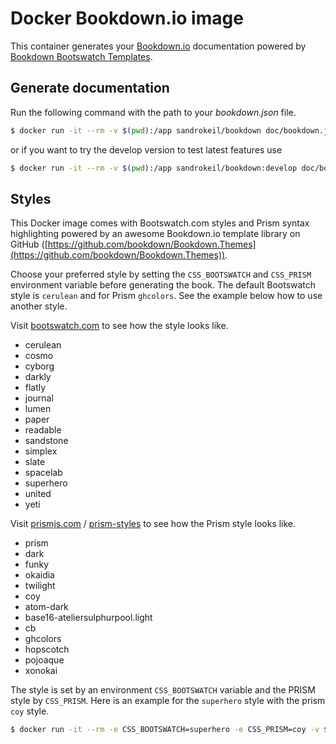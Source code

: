 # Docker Bookdown.io image
This container generates your [Bookdown.io](http://bookdown.io/) documentation powered by 
[Bookdown Bootswatch Templates](https://github.com/tobiju/bookdown-bootswatch-templates).

## Generate documentation
Run the following command with the path to your *bookdown.json* file.

```bash
$ docker run -it --rm -v $(pwd):/app sandrokeil/bookdown doc/bookdown.json
```

or if you want to try the develop version to test latest features use

```bash
$ docker run -it --rm -v $(pwd):/app sandrokeil/bookdown:develop doc/bookdown.json
```

## Styles
This Docker image comes with Bootswatch.com styles and Prism syntax highlighting powered by an awesome 
Bookdown.io template library on GitHub ([https://github.com/bookdown/Bookdown.Themes](https://github.com/bookdown/Bookdown.Themes)).

Choose your preferred style by setting the `CSS_BOOTSWATCH` and `CSS_PRISM` environment variable before generating the book. 
The default Bootswatch style is `cerulean` and for Prism `ghcolors`. See the example below how to use another style.

Visit [bootswatch.com](https://bootswatch.com/) to see how the style looks like.

* cerulean
* cosmo
* cyborg
* darkly
* flatly
* journal
* lumen
* paper
* readable
* sandstone
* simplex
* slate
* spacelab
* superhero
* united
* yeti

Visit [prismjs.com](http://prismjs.com/) / [prism-styles](https://github.com/PrismJS/prism-themes) to see how the Prism style looks like.

* prism
* dark
* funky
* okaidia
* twilight
* coy
* atom-dark
* base16-ateliersulphurpool.light
* cb
* ghcolors
* hopscotch
* pojoaque
* xonokai

The style is set by an environment `CSS_BOOTSWATCH` variable and the PRISM style by `CSS_PRISM`. 
Here is an example for the `superhero` style with the prism `coy` style.

```bash
$ docker run -it --rm -e CSS_BOOTSWATCH=superhero -e CSS_PRISM=coy -v $(pwd):/app sandrokeil/bookdown doc/bookdown.json
```
